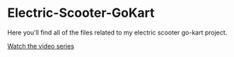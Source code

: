 # Electric-Scooter-GoKart

Here you'll find all of the files related to my electric scooter go-kart project.

[Watch the video series](https://www.youtube.com/playlist?list=PLVsP_-7ZGA5xYlF1FDDXBE7kon_zscw0p)
